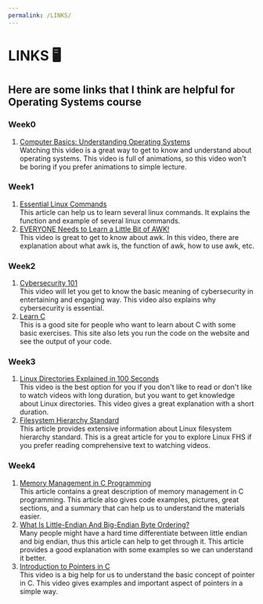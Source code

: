 ```yaml
---
permalink: /LINKS/
---
```


# LINKS 🖥
## Here are some links that I think are helpful for Operating Systems course

### Week0
1. [Computer Basics: Understanding Operating Systems](https://youtu.be/fkGCLIQx1MI)<br>
Watching this video is a great way to get to know and understand about operating systems.
This video is full of animations, so this video won't be boring if you prefer animations to simple lecture.

### Week1
1. [Essential Linux Commands](https://linuxhint.com/100_essential_linux_commands)<br>
This article can help us to learn several linux commands. 
It explains the function and example of several linux commands.
2. [EVERYONE Needs to Learn a Little Bit of AWK!](https://youtu.be/jJ02kEETw70)<br>
This video is great to get to know about awk. 
In this video, there are explanation about what awk is, the function of awk, how to use awk, etc. 

### Week2
1. [Cybersecurity 101](https://youtu.be/sdpxddDzXfE)<br>
This video will let you get to know the basic meaning of cybersecurity in entertaining and engaging way. 
This video also explains why cybersecurity is essential.
2. [Learn C](https://www.learn-c.org/)<br>
This is a good site for people who want to learn about C with some basic exercises. 
This site also lets you run the code on the website and see the output of your code.

### Week3
1. [Linux Directories Explained in 100 Seconds](https://youtu.be/42iQKuQodW4)<br>
This video is the best option for you if you don't like to read or don't like to watch videos with long duration, but you want to get knowledge about Linux directories.
This video gives a great explanation with a short duration.
2. [Filesystem Hierarchy Standard](https://refspecs.linuxfoundation.org/FHS_3.0/fhs/index.html)<br>
This article provides extensive information about Linux filesystem hierarchy standard.
This is a great article for you to explore Linux FHS if you prefer reading comprehensive text to watching videos.

### Week4
1. [Memory Management in C Programming](https://www.tutorialcup.com/cprogramming/memory-management.htm)<br>
This article contains a great description of memory management in C programming. 
This article also gives code examples, pictures, great sections, and a summary that can help us to understand the materials easier.
2. [What Is Little-Endian And Big-Endian Byte Ordering?](https://www.section.io/engineering-education/what-is-little-endian-and-big-endian/)<br>
Many people might have a hard time differentiate between little endian and big endian, thus this article can help to get through it.
This article provides a good explanation with some examples so we can understand it better.
3. [Introduction to Pointers in C](https://youtu.be/f2i0CnUOniA)<br>
This video is a big help for us to understand the basic concept of pointer in C. 
This video gives examples and important aspect of pointers in a simple way.
